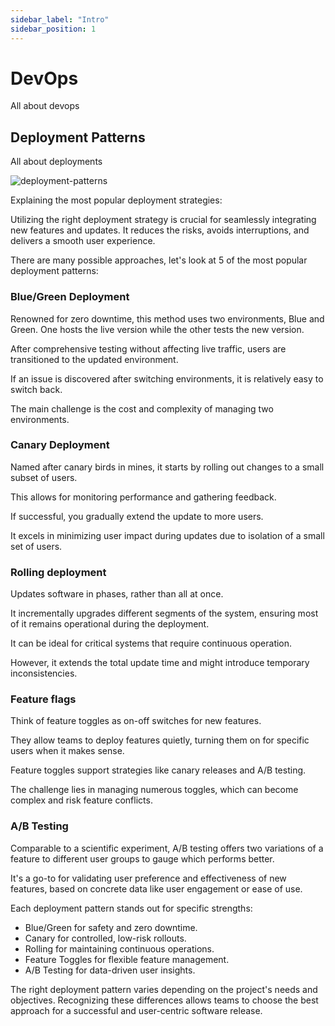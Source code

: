 ```yaml
---
sidebar_label: "Intro"
sidebar_position: 1
---
```


# DevOps

All about devops

## Deployment Patterns

All about deployments

![deployment-patterns](https://media.licdn.com/dms/image/v2/D5622AQE1B72PfcAyrA/feedshare-shrink_1280/feedshare-shrink_1280/0/1732530217019?e=1735171200&v=beta&t=u7Rv0wfL7t_sRlLueoQVl1qg-5K35B2fv5Hh9EjPlsw)

Explaining the most popular deployment strategies:

Utilizing the right deployment strategy is crucial for seamlessly integrating new features and updates. It reduces the risks, avoids interruptions, and delivers a smooth user experience.

There are many possible approaches, let's look at 5 of the most popular deployment patterns:

### Blue/Green Deployment

Renowned for zero downtime, this method uses two environments, Blue and Green. One hosts the live version while the other tests the new version.

After comprehensive testing without affecting live traffic, users are transitioned to the updated environment.

If an issue is discovered after switching environments, it is relatively easy to switch back.

The main challenge is the cost and complexity of managing two environments.

### Canary Deployment

Named after canary birds in mines, it starts by rolling out changes to a small subset of users.

This allows for monitoring performance and gathering feedback.

If successful, you gradually extend the update to more users.

It excels in minimizing user impact during updates due to isolation of a small set of users.

### Rolling deployment

Updates software in phases, rather than all at once.

It incrementally upgrades different segments of the system, ensuring most of it remains operational during the deployment.

It can be ideal for critical systems that require continuous operation.

However, it extends the total update time and might introduce temporary inconsistencies.

### Feature flags

Think of feature toggles as on-off switches for new features.

They allow teams to deploy features quietly, turning them on for specific users when it makes sense.

Feature toggles support strategies like canary releases and A/B testing.

The challenge lies in managing numerous toggles, which can become complex and risk feature conflicts.

### A/B Testing

Comparable to a scientific experiment, A/B testing offers two variations of a feature to different user groups to gauge which performs better.

It's a go-to for validating user preference and effectiveness of new features, based on concrete data like user engagement or ease of use.

Each deployment pattern stands out for specific strengths:

- Blue/Green for safety and zero downtime.
- Canary for controlled, low-risk rollouts.
- Rolling for maintaining continuous operations.
- Feature Toggles for flexible feature management.
- A/B Testing for data-driven user insights.

The right deployment pattern varies depending on the project's needs and objectives. Recognizing these differences allows teams to choose the best approach for a successful and user-centric software release.
